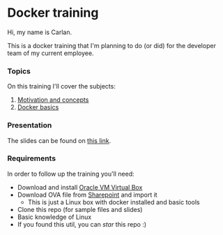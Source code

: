# Docker training

Hi, my name is Carlan.

This is a docker training that I'm planning to do (or did) for the developer team of my current employee.

### Topics

On this training I'll cover the subjects:

1. [Motivation and concepts](docs/docker_concepts.md)
2. [Docker basics](docs/docker_basics.md)

### Presentation

The slides can be found on [this link](http://github.com).

### Requirements

In order to follow up the training you'll need:

* Download and install [Oracle VM Virtual Box](https://www.virtualbox.org/wiki/Downloads)
* Download OVA file from [Sharepoint](https://is.gd/KfWx6B) and import it
   * This is just a Linux box with docker installed and basic tools
* Clone this repo (for sample files and slides)
* Basic knowledge of Linux
* If you found this util, you can *star* this repo :)
